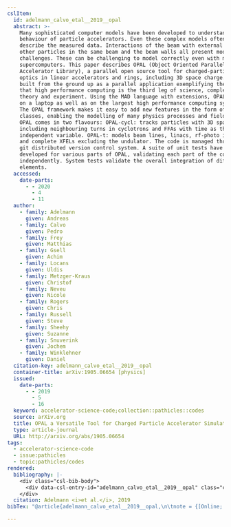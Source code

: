 ```yaml
---
cslItem:
  id: adelmann_calvo_etal__2019__opal
  abstract: >-
    Many sophisticated computer models have been developed to understand the
    behaviour of particle accelerators. Even these complex models often do not
    describe the measured data. Interactions of the beam with external fields,
    other particles in the same beam and the beam walls all present modelling
    challenges. These can be challenging to model correctly even with modern
    supercomputers. This paper describes OPAL (Object Oriented Parallel
    Accelerator Library), a parallel open source tool for charged-particle
    optics in linear accelerators and rings, including 3D space charge. OPAL is
    built from the ground up as a parallel application exemplifying the fact
    that high performance computing is the third leg of science, complementing
    theory and experiment. Using the MAD language with extensions, OPAL can run
    on a laptop as well as on the largest high performance computing systems.
    The OPAL framework makes it easy to add new features in the form of new C++
    classes, enabling the modelling of many physics processes and field types.
    OPAL comes in two flavours: OPAL-cycl: tracks particles with 3D space charge
    including neighbouring turns in cyclotrons and FFAs with time as the
    independent variable. OPAL-t: models beam lines, linacs, rf-photo injectors
    and complete XFELs excluding the undulator. The code is managed through the
    git distributed version control system. A suite of unit tests have been
    developed for various parts of OPAL, validating each part of the code
    independently. System tests validate the overall integration of different
    elements.
  accessed:
    date-parts:
      - - 2020
        - 4
        - 11
  author:
    - family: Adelmann
      given: Andreas
    - family: Calvo
      given: Pedro
    - family: Frey
      given: Matthias
    - family: Gsell
      given: Achim
    - family: Locans
      given: Uldis
    - family: Metzger-Kraus
      given: Christof
    - family: Neveu
      given: Nicole
    - family: Rogers
      given: Chris
    - family: Russell
      given: Steve
    - family: Sheehy
      given: Suzanne
    - family: Snuverink
      given: Jochem
    - family: Winklehner
      given: Daniel
  citation-key: adelmann_calvo_etal__2019__opal
  container-title: arXiv:1905.06654 [physics]
  issued:
    date-parts:
      - - 2019
        - 5
        - 16
  keyword: accelerator-science-code;collection::pathicles::codes
  source: arXiv.org
  title: OPAL a Versatile Tool for Charged Particle Accelerator Simulations
  type: article-journal
  URL: http://arxiv.org/abs/1905.06654
tags:
  - accelerator-science-code
  - issue:pathicles
  - topic:pathicles/codes
rendered:
  bibliography: |-
    <div class="csl-bib-body">
      <div data-csl-entry-id="adelmann_calvo_etal__2019__opal" class="csl-entry">Adelmann, A. <i>et al.</i> 2019 “OPAL a Versatile Tool for Charged Particle Accelerator Simulations,” <i>arXiv:1905.06654 [physics]</i> [Preprint]. Available at: <a href='http://arxiv.org/abs/1905.06654'>http://arxiv.org/abs/1905.06654</a> (Accessed: April 11, 2020).</div>
    </div>
  citation: Adelmann <i>et al.</i>, 2019
bibTex: "@article{adelmann_calvo_etal__2019__opal,\n\tnote = {[Online; accessed 2020-04-11]},\n\tauthor = {Adelmann, Andreas and Calvo, Pedro and Frey, Matthias and Gsell, Achim and Locans, Uldis and Metzger-Kraus, Christof and Neveu, Nicole and Rogers, Chris and Russell, Steve and Sheehy, Suzanne and Snuverink, Jochem and Winklehner, Daniel},\n\tjournal = {arXiv:1905.06654 [physics]},\n\tyear = {2019},\n\tmonth = {may 16},\n\ttitle = {OPAL a {Versatile} {Tool} for {Charged} {Particle} {Accelerator} {Simulations}},\n\thowpublished = {http://arxiv.org/abs/1905.06654},\n}\n\n"

---
```

